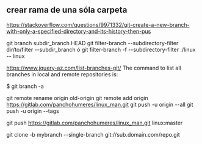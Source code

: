 ## crear rama de una sóla carpeta
https://stackoverflow.com/questions/9971332/git-create-a-new-branch-with-only-a-specified-directory-and-its-history-then-pus

git branch subdir_branch HEAD
git filter-branch --subdirectory-filter dir/to/filter --subdir_branch
ó
git filter-branch -f --subdirectory-filter ./linux -- linux


https://www.jquery-az.com/list-branches-git/
The command to list all branches in local and remote repositories is:

$ git branch -a


git remote rename origin old-origin
git remote add origin https://gitlab.com/panchohumeres/linux_man.git
git push -u origin --all
git push -u origin --tags

git push https://gitlab.com/panchohumeres/linux_man.git linux:master

git clone -b mybranch --single-branch git://sub.domain.com/repo.git